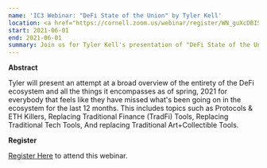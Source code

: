 ```yaml
---
name: 'IC3 Webinar: "DeFi State of the Union" by Tyler Kell'
location: <a href="https://cornell.zoom.us/webinar/register/WN_guXcDBISveNoDjOKpM9Sg">Register Here</a>.
start: 2021-06-01
end: 2021-06-01
summary: Join us for Tyler Kell's presentation of "DeFi State of the Union", this webinar will be on June 1, 2021.
---
```


**Abstract**

Tyler will present an attempt at a broad overview of the entirety of the DeFi ecosystem and all the things it encompasses as of spring, 2021 for everybody that feels like they have missed what's been going on in the ecosystem for the last 12 months. This includes topics such as Protocols & ETH Killers, Replacing Traditional Finance (TradFi) Tools, Replacing Traditional Tech Tools, And replacing Traditional Art+Collectible Tools.


**Register**

<a href="https://cornell.zoom.us/webinar/register/WN_guXcDBISveNoDjOKpM9Sg">Register Here</a> to attend this webinar. 
